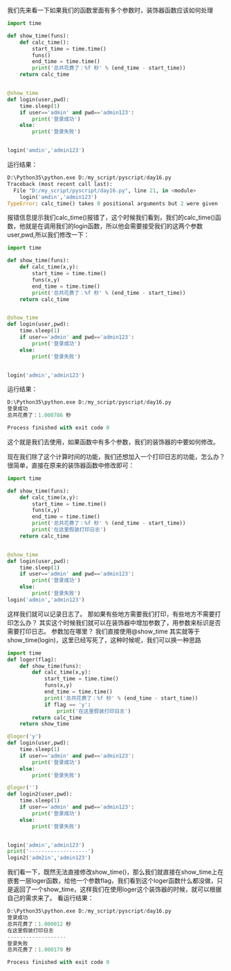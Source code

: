 我们先来看一下如果我们的函数里面有多个参数时，装饰器函数应该如何处理
```py
import time

def show_time(funs):
    def calc_time():
        start_time = time.time()
        funs()
        end_time = time.time()
        print('总共花费了：%f 秒' % (end_time - start_time))
    return calc_time


@show_time
def login(user,pwd):
    time.sleep(1)
    if user=='admin' and pwd=='admin123':
        print('登录成功')
    else:
        print('登录失败')


login('amdin','admin123')

```
运行结果：
```py
D:\Python35\python.exe D:/my_script/pyscript/day16.py
Traceback (most recent call last):
  File "D:/my_script/pyscript/day16.py", line 21, in <module>
    login('amdin','admin123')
TypeError: calc_time() takes 0 positional arguments but 2 were given
```
报错信息提示我们calc_time()报错了，这个时候我们看到，我们的calc_time()函数，他就是在调用我们的login函数，所以他会需要接受我们的这两个参数user,pwd,所以我们修改一下：

```py
import time

def show_time(funs):
    def calc_time(x,y):
        start_time = time.time()
        funs(x,y)
        end_time = time.time()
        print('总共花费了：%f 秒' % (end_time - start_time))
    return calc_time


@show_time
def login(user,pwd):
    time.sleep(1)
    if user=='admin' and pwd=='admin123':
        print('登录成功')
    else:
        print('登录失败')


login('admin','admin123')

```
运行结果：
```py
D:\Python35\python.exe D:/my_script/pyscript/day16.py
登录成功
总共花费了：1.000786 秒

Process finished with exit code 0
```
这个就是我们去使用，如果函数中有多个参数，我们的装饰器的中要如何修改。

现在我们除了这个计算时间的功能，我们还想加入一个打印日志的功能，怎么办？
很简单，直接在原来的装饰器函数中修改即可：
```py
import time

def show_time(funs):
    def calc_time(x,y):
        start_time = time.time()
        funs(x,y)
        end_time = time.time()
        print('总共花费了：%f 秒' % (end_time - start_time))
        print('在这里假装打印日志')
    return calc_time


@show_time
def login(user,pwd):
    time.sleep(1)
    if user=='admin' and pwd=='admin123':
        print('登录成功')
    else:
        print('登录失败')
login('admin','admin123')

```

这样我们就可以记录日志了。
那如果有些地方需要我们打印，有些地方不需要打印怎么办？
其实这个时候我们就可以在装饰器中增加参数了，用参数来标识是否需要打印日志。
参数加在哪里？
我们直接使用@show_time 其实就等于 show_time(login)，这里已经写死了，这种时候呢，我们可以换一种思路
```py
import time
def loger(flag):
    def show_time(funs):
        def calc_time(x,y):
            start_time = time.time()
            funs(x,y)
            end_time = time.time()
            print('总共花费了：%f 秒' % (end_time - start_time))
            if flag == 'y':
                print('在这里假装打印日志')
        return calc_time
    return show_time

@loger('y')
def login(user,pwd):
    time.sleep(1)
    if user=='admin' and pwd=='admin123':
        print('登录成功')
    else:
        print('登录失败')

@loger('')
def login2(user,pwd):
    time.sleep(1)
    if user=='admin' and pwd=='admin123':
        print('登录成功')
    else:
        print('登录失败')


login('admin','admin123')
print('-------------------')
login2('adm2in','admin123')


```
我们看一下，既然无法直接修改show_time()，那么我们就直接在show_time上在嵌套一层loger函数，给他一个参数flag，我们看到这个loger函数什么都没做，只是返回了一个show_time，这样我们在使用loger这个装饰器的时候，就可以根据自己的需求来了。
看运行结果：
```py
D:\Python35\python.exe D:/my_script/pyscript/day16.py
登录成功
总共花费了：1.000012 秒
在这里假装打印日志
-------------------
登录失败
总共花费了：1.000179 秒

Process finished with exit code 0
```